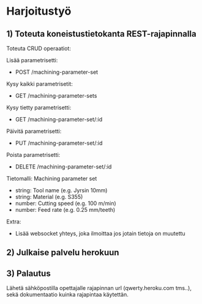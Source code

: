 # Harjoitustyö
  
## 1) Toteuta koneistustietokanta REST-rajapinnalla
  
Toteuta CRUD operaatiot:
  
Lisää parametrisetti:
- POST /machining-parameter-set
  
Kysy kaikki parametrisetit:
- GET /machining-parameter-sets
  
Kysy tietty parametrisetti:
- GET /machining-parameter-set/:id
  
Päivitä parametrisetti:
- PUT /machining-parameter-set/:id
  
Poista parametrisetti:
- DELETE /machining-parameter-set/:id
  
Tietomalli:
Machining parameter set
-	string: Tool name  (e.g. Jyrsin 10mm)
-	string: Material (e.g. S355)
-	number: Cutting speed (e.g. 100 m/min)
-	number: Feed rate (e.g. 0.25 mm/teeth)
  
Extra:
- Lisää websocket yhteys, joka ilmoittaa jos jotain tietoja on muutettu


## 2) Julkaise palvelu herokuun



## 3) Palautus

Lähetä sähköpostilla opettajalle rajapinnan url (qwerty.heroku.com tms..),  
sekä dokumentaatio kuinka rajapintaa käytettän.





